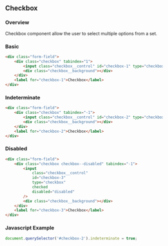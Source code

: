 ## Checkbox

### Overview

Checkbox component allow the user to select multiple options from a set.

### Basic

```html
<div class="form-field">
    <div class="checkbox" tabindex="1">
        <input class="checkbox__control" id="checkbox-1" type="checkbox" />
        <div class="checkbox__background"></div>
    </div>
    <label for="checkbox-1">Checkbox</label>
</div>
```

### Indeterminate

```html
<div class="form-field">
    <div class="checkbox" tabindex="-1">
        <input class="checkbox__control" id="checkbox-2" type="checkbox" />
        <div class="checkbox__background"></div>
    </div>
    <label for="checkbox-2">Checkbox</label>
</div>
```

### Disabled

```html
<div class="form-field">
    <div class="checkbox checkbox--disabled" tabindex="-1">
        <input
            class="checkbox__control"
            id="checkbox-3"
            type="checkbox"
            checked
            disabled="disabled"
        />
        <div class="checkbox__background"></div>
    </div>
    <label for="checkbox-3">Checkbox</label>
</div>
```

### Javascript Example

```js
document.querySelector('#checkbox-2').indeterminate = true;
```
